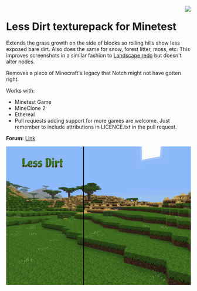<img src="https://raw.githubusercontent.com/wiki/treer/amidstest/screenshots/150px-Minetest-logo.png" align="right" />

# Less Dirt texturepack for Minetest

Extends the grass growth on the side of blocks so rolling hills show less exposed bare dirt. Also does the same for snow, forest litter, moss, etc. This improves screenshots in a similar fashion to [Landscape redo](https://forum.minetest.net/viewtopic.php?t=20032) but doesn't alter nodes.

Removes a piece of Minecraft's legacy that Notch might not have gotten right. 

Works with:
* Minetest Game
* MineClone 2
* Ethereal
* Pull requests adding support for more games are welcome. Just remember to include attributions in LICENCE.txt in the pull request.

**Forum:** [Link](https://forum.minetest.net/viewtopic.php?t=23753)

<img src="screenshot.png"/>